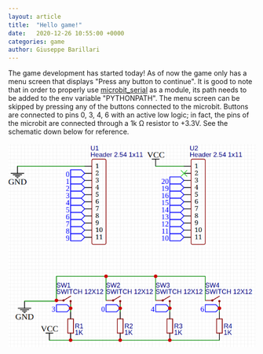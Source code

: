 ```yaml
---
layout: article
title:  "Hello game!"
date:   2020-12-26 10:55:00 +0000
categories: game
author: Giuseppe Barillari
---
```

The game development has started today! As of now the game only has a menu screen that displays "Press any button to continue". It is good to note that in order to properly use [microbit_serial][serial] as a module, its path needs to be added to the env variable "PYTHONPATH". The menu screen can be skipped by pressing any of the buttons connected to the microbit. Buttons are connected to pins 0, 3, 4, 6 with an active low logic; in fact, the pins of the microbit are connected through a 1k Ω resistor to +3.3V. See the schematic down below for reference.
<br>
<br>
![alt text](/res/schematic-2020-12-26.png "Schematic")

[serial]: https://github.com/Micro-bit-final-project/microbit_serial/

